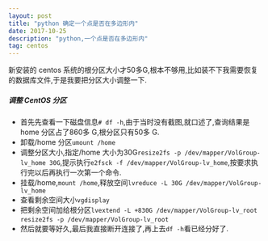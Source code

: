 ```yaml
---
layout: post
title: "python 确定一个点是否在多边形内"
date: 2017-10-25
description: "python,一个点是否在多边形内"
tag: centos 
---   
```

新安装的 centos 系统的根分区大小才50多G,根本不够用,比如装不下我需要恢复的数据库文件,于是我要把分区大小调整一下.
##### 调整 CentOS 分区
- 首先先查看一下磁盘信息`# df -h`,由于当时没有截图,就口述了,查询结果是 home 分区占了860多 G,根分区只有50多 G.
- 卸载/home 分区`umount /home`
- 调整分区大小,指定/home 大小为30G`resize2fs -p /dev/mapper/VolGroup-lv_home 30G`,提示执行`e2fsck -f /dev/mapper/VolGroup-lv_home`,按要求执行完以后再执行一次第一个命令.
- 挂载/home,`mount /home`,释放空间`lvreduce -L 30G /dev/mapper/VolGroup-lv_home`
- 查看剩余空间大小`vgdisplay`
- 把剩余空间加给根分区`lvextend -L +830G /dev/mapper/VolGroup-lv_root` `resize2fs -p /dev/mapper/VolGroup-lv_root`
- 然后就要等好久,最后我直接断开连接了,再上去`df -h`看已经分好了.